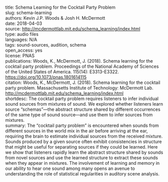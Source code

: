 title: Schema Learning for the Cocktail Party Problem  
slug: schema-learning  
authors: Kevin J.P. Woods & Josh H. McDermott  
date: 2018-04-03    
source: http://mcdermottlab.mit.edu/schema_learning/index.html  
type: audio files  
languages: N/A    
tags: sound-sources, audition, schema  
open_access: yes  
license: PNAS  
publications: Woods, K., McDermott, J. (2018). Schema learning for the cocktail party problem. Proceedings of the National Academy of Sciences of the United States of America. 115(14): E3313-E3322. https://doi.org/10.1073/pnas.1801614115  
citation: Woods, K., McDermott, J. (2018). Schema learning for the cocktail party problem. Massachusetts Institute of Technology: McDermott Lab. http://mcdermottlab.mit.edu/schema_learning/index.html  
shortdesc: The cocktail party problem requires listeners to infer individual sound
sources from mixtures of sound. We explored whether listeners learn source “schemas”—the abstract structure shared by different occurrences of the same type of sound source—and use them to infer sources from mixtures.  
summary: The “cocktail party problem” is encountered when sounds from different sources in the world mix in the air before arriving at the ear, requiring the brain to estimate individual sources from the received mixture. Sounds produced by a given source often exhibit consistencies in structure that might be useful for separating sources if they could be learned. Here we show that listeners rapidly learn the abstract structure shared by sounds from novel sources and use the learned structure to extract these sounds when they appear in mixtures. The involvement of learning and memory in our ability to hear one sound among many opens an avenue to understanding the role of statistical regularities in auditory scene analysis.  
